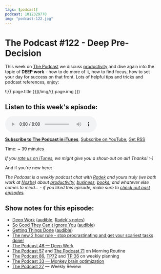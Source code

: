 ```yaml
---
tags: [podcast]
podcast: 1012329770
img: "podcast-122.jpg"
---
```


# The Podcast #122 - Deep Pre-Decision

This week on [The Podcast][p] we discuss [productivity](/productivity) and dive again into the topic of **DEEP work** - how to do more of it, how to find focus, how to set your day for success on that front. Lots of helpful tips and tricks and podcast references, enjoy:

<!--More-->

![{{ page.title }}](/img/{{ page.img }})

## Listen to this week's episode:

<audio controls>
<source src="https://files.nozbe.com/podcast/122.mp3" type="audio/mpeg">
</audio>

**[Subscribe to The Podcast in iTunes][i]**, [Subscribe on YouTube][y], [Get RSS][rss]

Time: ~ 39 minutes

*If you [rate us on iTunes][i], we might give you a shout-out on air! Thanks! :-)*

And if you're new here:

*The Podcast is a weekly podcast chat with [Radek][r] and yours truly (we both work at [Nozbe][n]) about [productivity](/productivity), [business](/business), [books](/books), and whatever else comes to mind… - if you liked this episode, make sure to [check out past episodes](/podcast).*

## Show notes for this episode:

  * [Deep Work](https://www.amazon.com/Deep-Work-Focused-Success-Distracted/dp/1455586692/) ([audible](https://www.audible.com/pd/Business/Deep-Work-Audiobook/B01CYKTYNW), [Radek's notes](http://radex.io/books/deep-work/))
  * [So Good They Can't Ignore You](https://www.amazon.com/Good-They-Cant-Ignore-You-ebook/dp/B01KFR64LQ/) ([audible](https://www.audible.com/pd/Business/So-Good-They-Cant-Ignore-You-Audiobook/B01LZ5KC7W/))
  * [Getting Things Done](https://www.amazon.com/Getting-Things-Done-Stress-free-Productivity-ebook/dp/B00SHL3V8M/) ([audible](https://www.audible.com/pd/Business/Getting-Things-Done-Audiobook/B01B6WSMHI/))
  * [The new 2 hour rule - stop procrastinating and get your scariest tasks done!](/2hours/)
  * [The Podcast 46 — Deep Work](/podcast-46)
  * [The Podcast 57](/podcast-57) and [The Podcast 71](/podcast-71) on Morning Routine
  * [The Podcast 86](/podcast-86), [TP72](/podcast-72) and [TP 36](/podcast-36) on weekly planning
  * [The Podcast 33 — Monkey brain optimization](/podcast-33)
  * [The Podcast 27](/podcast-27) — Weekly Review

[y]: https://michael.gratis/thepodcastyt
[rss]: https://thepodcast.fm/episodes?format=RSS
[e]: /podcast-122

[p]: /podcast
[n]: https://michael.gratis/nozbe
[r]: https://michael.gratis/radex
[i]: https://michael.gratis/thepodcast
[o]: https://michael.gratis/ipadonly

